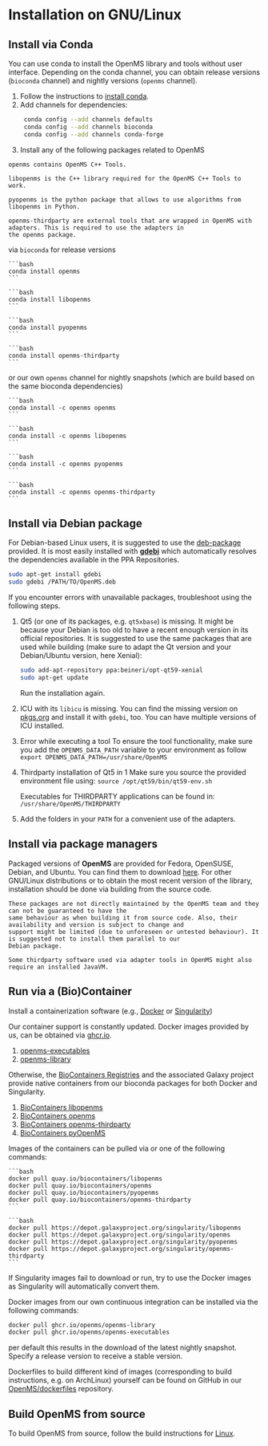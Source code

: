 Installation on GNU/Linux
=========================

## Install via Conda

You can use conda to install the OpenMS library and tools without user interface. Depending on the conda channel, you can
obtain release versions (`bioconda` channel) and nightly versions (`openms` channel).

1. Follow the instructions to [install conda](https://docs.conda.io/projects/conda/en/latest/user-guide/install/linux.html).
2. Add channels for dependencies:
   ```bash
    conda config --add channels defaults
    conda config --add channels bioconda
    conda config --add channels conda-forge
   ```
3. Install any of the following packages related to OpenMS

```{tab} openms
openms contains OpenMS C++ Tools.
```

```{tab} libopenms
libopenms is the C++ library required for the OpenMS C++ Tools to work.
```

```{tab} pyopenms
pyopenms is the python package that allows to use algorithms from libopenms in Python.
```

```{tab} openms-thirdparty
openms-thirdparty are external tools that are wrapped in OpenMS with adapters. This is required to use the adapters in
the openms package.
```

via `bioconda` for release versions

````{tab} openms
```bash
conda install openms
```
````

````{tab} libopenms
```bash
conda install libopenms
```
````

````{tab} pyopenms
```bash
conda install pyopenms
```
````

````{tab} openms-thirdparty
```bash
conda install openms-thirdparty
```
````

or our own `openms` channel for nightly snapshots (which are build based on the same bioconda dependencies)

````{tab} openms
```bash
conda install -c openms openms
```
````

````{tab} libopenms
```bash
conda install -c openms libopenms
```
````

````{tab} pyopenms
```bash
conda install -c openms pyopenms
```
````

````{tab} openms-thirdparty
```bash
conda install -c openms openms-thirdparty
```
````

## Install via Debian package

For Debian-based Linux users, it is suggested to  use the [deb-package](https://abibuilder.informatik.uni-tuebingen.de/archive/openms/OpenMSInstaller/release/latest/) provided. It is most easily installed with **[gdebi](https://launchpad.net/gdebi)**
which automatically resolves the dependencies available in the PPA Repositories.

```bash
sudo apt-get install gdebi
sudo gdebi /PATH/TO/OpenMS.deb
```
If you encounter errors with unavailable packages, troubleshoot using the following steps.

1. Qt5 (or one of its packages, e.g. `qt5xbase`) is missing.
   It might be because your Debian is too old to have a recent enough version in its official repositories. It is
   suggested to use the same packages that are used while building (make sure to adapt the Qt version and your
   Debian/Ubuntu version, here Xenial):
   ```bash
   sudo add-apt-repository ppa:beineri/opt-qt59-xenial
   sudo apt-get update
   ```
   Run the installation again.
2. ICU with its `libicu` is missing.
   You can find the missing version on [pkgs.org](https://pkgs.org) and install it with `gdebi`, too. You can have
   multiple versions of ICU installed.
3. Error while executing a tool
   To ensure the tool functionality, make sure you add the `OPENMS_DATA_PATH` variable to your environment as follow
   `export OPENMS_DATA_PATH=/usr/share/OpenMS`
4. Thirdparty installation of Qt5 in 1
   Make sure you source the provided environment file using:
   `source /opt/qt59/bin/qt59-env.sh`

   Executables for THIRDPARTY applications can be found in:
   `/usr/share/OpenMS/THIRDPARTY`
5. Add the folders in your `PATH` for a convenient use of the adapters.

## Install via package managers

Packaged versions of **OpenMS** are provided for Fedora, OpenSUSE, Debian, and Ubuntu. You can find them to download
[here](https://pkgs.org/download/openms). For other GNU/Linux distributions or to obtain the most recent version of the
library, installation should be done via building from the source code.

```{important}
These packages are not directly maintained by the OpenMS team and they can not be guaranteed to have the
same behaviour as when building it from source code. Also, their availability and version is subject to change and
support might be limited (due to unforeseen or untested behaviour). It is suggested not to install them parallel to our
Debian package.
```

```{note}
Some thirdparty software used via adapter tools in OpenMS might also require an installed JavaVM.
```

## Run via a (Bio)Container

Install a containerization software (e.g., [Docker](https://docs.docker.com/engine/install/) or [Singularity](https://sylabs.io/guides/3.0/user-guide/quick_start.html#quick-installation-steps))

Our container support is constantly updated. Docker images provided by us,
can be obtained via [ghcr.io](https://ghcr.io).

1. [openms-executables](https://ghcr.io/openms/openms-executables)
2. [openms-library](https://ghcr.io/openms/openms-library)

Otherwise, the [BioContainers Registries](https://biocontainers.pro/registry) and the associated Galaxy
project provide native containers from our bioconda packages for both Docker and Singularity.

1. [BioContainers libopenms](https://biocontainers.pro/tools/libopenms)
2. [BioContainers openms](https://biocontainers.pro/tools/openms)
3. [BioContainers openms-thirdparty](https://biocontainers.pro/tools/openms-thirdparty)
4. [BioContainers pyOpenMS](https://biocontainers.pro/tools/pyopenms)

Images of the containers can be pulled via or one of the following commands:

````{tab} Docker
```bash
docker pull quay.io/biocontainers/libopenms
docker pull quay.io/biocontainers/openms
docker pull quay.io/biocontainers/pyopenms
docker pull quay.io/biocontainers/openms-thirdparty
```
````

````{tab}Singularity
```bash
docker pull https://depot.galaxyproject.org/singularity/libopenms
docker pull https://depot.galaxyproject.org/singularity/openms
docker pull https://depot.galaxyproject.org/singularity/pyopenms
docker pull https://depot.galaxyproject.org/singularity/openms-thirdparty
```
````

If Singularity images fail to download or run, try to use the Docker images as Singularity will automatically convert them.

Docker images from our own continuous integration can be installed via the following commands:

```bash
docker pull ghcr.io/openms/openms-library
docker pull ghcr.io/openms/openms-executables
```

per default this results in the download of the latest nightly snapshot. Specify a release version to
receive a stable version.

Dockerfiles to build different kind of images (corresponding to build instructions, e.g. on ArchLinux) yourself can be found on
GitHub in our [OpenMS/dockerfiles](https://github.com/OpenMS/dockerfiles) repository.

## Build OpenMS from source

To build OpenMS from source, follow the build instructions for [Linux](https://abibuilder.informatik.uni-tuebingen.de/archive/openms/Documentation/release/latest/html/install_linux.html).
